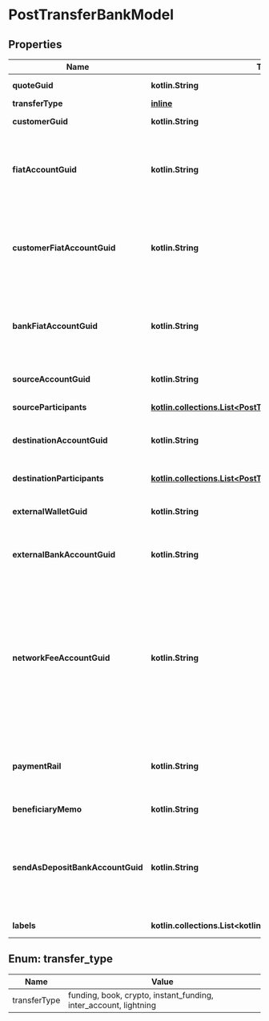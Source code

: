 
# PostTransferBankModel

## Properties
Name | Type | Description | Notes
------------ | ------------- | ------------- | -------------
**quoteGuid** | **kotlin.String** | The associated quote&#39;s identifier. | 
**transferType** | [**inline**](#TransferType) | The type of transfer. | 
**customerGuid** | **kotlin.String** | The customer&#39;s identifier. |  [optional]
**fiatAccountGuid** | **kotlin.String** | The identifier for the fiat account to use for the transfer. Required if the customer or bank has multiple fiat accounts. Only valid for funding transfers. |  [optional]
**customerFiatAccountGuid** | **kotlin.String** | The identifier for the fiat account to use for the transfer. Required if the customer has multiple fiat accounts. Only valid for instant funding and lightning transfers. |  [optional]
**bankFiatAccountGuid** | **kotlin.String** | The identifier for the fiat account to use for the transfer. Required if the bank has multiple fiat accounts. Only valid for instant funding and lightning transfers. |  [optional]
**sourceAccountGuid** | **kotlin.String** | The source account&#39;s identifier. Required for book transfers. |  [optional]
**sourceParticipants** | [**kotlin.collections.List&lt;PostTransferParticipantBankModel&gt;**](PostTransferParticipantBankModel.md) | The source participants for the transfer. |  [optional]
**destinationAccountGuid** | **kotlin.String** | The destination account&#39;s identifier. Required for book transfers. |  [optional]
**destinationParticipants** | [**kotlin.collections.List&lt;PostTransferParticipantBankModel&gt;**](PostTransferParticipantBankModel.md) | The destination participants for the transfer. |  [optional]
**externalWalletGuid** | **kotlin.String** | The customer&#39;s external wallet&#39;s identifier. |  [optional]
**externalBankAccountGuid** | **kotlin.String** | The customer&#39;s &#39;plaid&#39; or &#39;plaid_processor_token&#39; external bank account&#39;s identifier. |  [optional]
**networkFeeAccountGuid** | **kotlin.String** | The network fee account&#39;s identifier. Required for network fee transfers. Must be the identifier for the customer&#39;s or bank&#39;s fiat account. For customer&#39;s to pay the network fees, include the customer&#39;s fiat account guid. For bank&#39;s to pay the network fees, include the bank&#39;s fiat account guid. |  [optional]
**paymentRail** | **kotlin.String** | The desired payment rail to initiate the transfer for. Valid values are: ach, eft, wire. Valid for funding transfers only. |  [optional]
**beneficiaryMemo** | **kotlin.String** | The memo to send to the counterparty. |  [optional]
**sendAsDepositBankAccountGuid** | **kotlin.String** | The deposit bank account&#39;s identifier. Optional for funding transfers. Only valid for withdrawals. The deposit bank account must be owned by the customer or bank initiating the transfer. |  [optional]
**labels** | **kotlin.collections.List&lt;kotlin.String&gt;** | The labels associated with the transfer. |  [optional]


<a name="TransferType"></a>
## Enum: transfer_type
Name | Value
---- | -----
transferType | funding, book, crypto, instant_funding, inter_account, lightning



